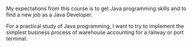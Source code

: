 My expectations from this course is to get Java programming skills and to find a new job as a Java Developer.

For a practical study of Java programming,
I want to try to implement the simplest business process of warehouse accounting for a railway or port terminal.

